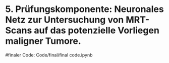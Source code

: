 # 5. Prüfungskomponente: Neuronales Netz zur Untersuchung von MRT-Scans auf das potenzielle Vorliegen maligner Tumore.
#finaler Code: Code/final/final code.ipynb
